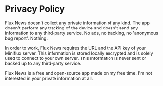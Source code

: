# Privacy Policy

Flux News doesn't collect any private information of any kind. The app doesn't perform any
tracking of the device and doesn't send any information to any third-party service. No ads, no
tracking, no 'anonymous bug report'. Nothing.

In order to work, Flux News requires the URL and the API key of your Miniflux server. This
information is stored locally encrypted and is solely used to connect to your own server. This information
is never sent or backed up to any third-party service.

Flux News is a free and open-source app made on my free time. I'm not interested in your private
information at all.
